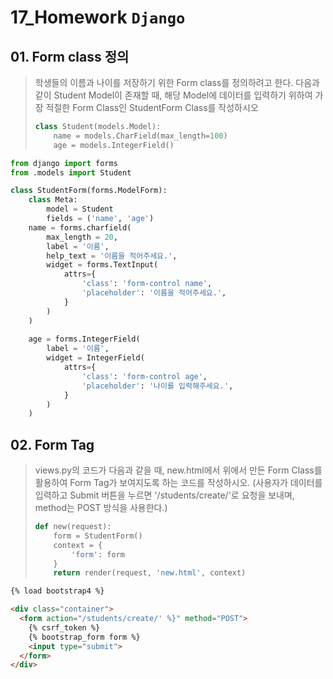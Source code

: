 # 17_Homework	`Django`

## 01. Form class 정의

> 학생들의 이름과 나이를 저장하기 위한 Form class를 정의하려고 한다. 다음과 같이 Student Model이 존재할 때, 해당 Model에 데이터를 입력하기 위하여 가장 적절한 Form Class인 StudentForm Class를 작성하시오
>
> ```python
> class Student(models.Model):
>     name = models.CharField(max_length=100)
>     age = models.IntegerField()
> ```

```python
from django import forms
from .models import Student

class StudentForm(forms.ModelForm):
    class Meta:
        model = Student
        fields = ('name', 'age')
    name = forms.charfield(
    	max_length = 20,
        label = '이름',
        help_text = '이름을 적어주세요.',
        widget = forms.TextInput(
        	attrs={
                'class': 'form-control name',
                'placeholder': '이름을 적어주세요.',
            }
        )
    )
    
    age = forms.IntegerField(
    	label = '이름',
        widget = IntegerField(
        	attrs={
                'class': 'form-control age',
                'placeholder': '나이를 입력해주세요.',
            }
        )
    )
```

## 02. Form Tag

> views.py의 코드가 다음과 같을 때, new.html에서 위에서 만든 Form Class를 활용하여 Form Tag가 보여지도록 하는 코드를 작성하시오. (사용자가 데이터를 입력하고 Submit 버튼을 누르면 '/students/create/'로 요청을 보내며, method는 POST 방식을 사용한다.)
>
> ```python
> def new(request):
>     form = StudentForm()
>     context = {
>         'form': form
>     }
>     return render(request, 'new.html', context)
> ```



```html
{% load bootstrap4 %}

<div class="container">
  <form action="/students/create/' %}" method="POST">
    {% csrf_token %}
    {% bootstrap_form form %}
    <input type="submit">
  </form>
</div>
```

